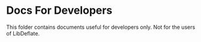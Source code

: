 # Docs For Developers

This folder contains documents useful for developers only.
Not for the users of LibDeflate.
